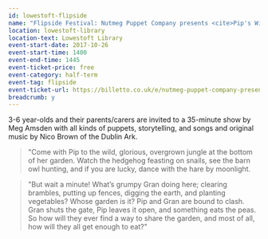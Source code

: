 ```yaml
---
id: lowestoft-flipside
name: "Flipside Festival: Nutmeg Puppet Company presents <cite>Pip's Wildlife Garden</cite> for 3-6 year-olds"
location: lowestoft-library
location-text: Lowestoft Library
event-start-date: 2017-10-26
event-start-time: 1400
event-end-time: 1445
event-ticket-price: free
event-category: half-term
event-tag: flipside
event-ticket-url: https://billetto.co.uk/e/nutmeg-puppet-company-present-pip-s-wildlife-garden-tickets-212423
breadcrumb: y
---
```


3-6 year-olds and their parents/carers are invited to a 35-minute show by Meg Amsden with all kinds of puppets, storytelling, and songs and original music by Nico Brown of the Dublin Ark.

> "Come with Pip to the wild, glorious, overgrown jungle at the bottom of her garden. Watch the hedgehog feasting on snails, see the barn owl hunting, and if you are lucky, dance with the hare by moonlight.

> "But wait a minute! What’s grumpy Gran doing here; clearing brambles, putting up fences, digging the earth, and planting vegetables? Whose garden is it? Pip and Gran are bound to clash. Gran shuts the gate, Pip leaves it open, and something eats the peas. So how will they ever find a way to share the garden, and most of all, how will they all get enough to eat?"

